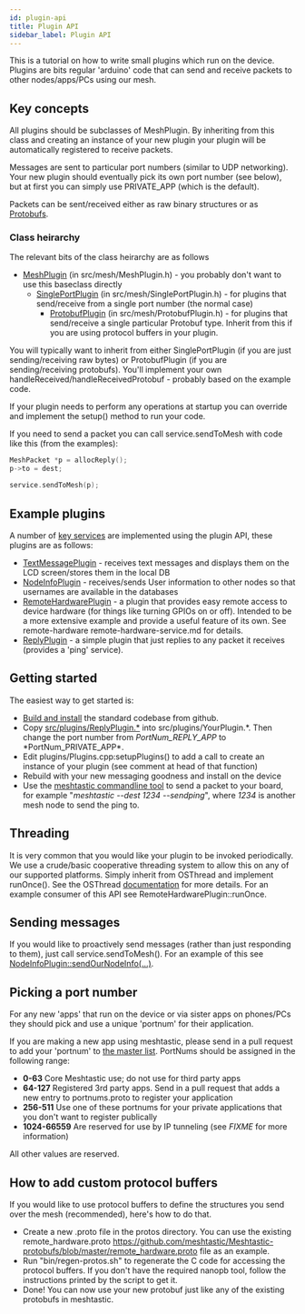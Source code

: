 ```yaml
---
id: plugin-api
title: Plugin API
sidebar_label: Plugin API
---
```


This is a tutorial on how to write small plugins which run on the device. Plugins are bits regular 'arduino' code that can send and receive packets to other nodes/apps/PCs using our mesh.

## Key concepts

All plugins should be subclasses of MeshPlugin. By inheriting from this class and creating an instance of your new plugin your plugin will be automatically registered to receive packets.

Messages are sent to particular port numbers (similar to UDP networking). Your new plugin should eventually pick its own port number (see below), but at first you can simply use PRIVATE_APP (which is the default).

Packets can be sent/received either as raw binary structures or as [Protobufs](https://developers.google.com/protocol-buffers).

### Class heirarchy

The relevant bits of the class heirarchy are as follows

- [MeshPlugin](http://github.com/meshtastic/meshtastic-device/tree/master/src/mesh/MeshPlugin.h) (in src/mesh/MeshPlugin.h) - you probably don't want to use this baseclass directly
  - [SinglePortPlugin](http://github.com/meshtastic/meshtastic-device/tree/master/src/mesh/SinglePortPlugin.h) (in src/mesh/SinglePortPlugin.h) - for plugins that send/receive from a single port number (the normal case)
    - [ProtobufPlugin](http://github.com/meshtastic/meshtastic-device/tree/master/src/mesh/ProtobufPlugin.h) (in src/mesh/ProtobufPlugin.h) - for plugins that send/receive a single particular Protobuf type. Inherit from this if you are using protocol buffers in your plugin.

You will typically want to inherit from either SinglePortPlugin (if you are just sending/receiving raw bytes) or ProtobufPlugin (if you are sending/receiving protobufs). You'll implement your own handleReceived/handleReceivedProtobuf - probably based on the example code.

If your plugin needs to perform any operations at startup you can override and implement the setup() method to run your code.

If you need to send a packet you can call service.sendToMesh with code like this (from the examples):

```cpp
MeshPacket *p = allocReply();
p->to = dest;

service.sendToMesh(p);
```

## Example plugins

A number of [key services](http://github.com/meshtastic/meshtastic-device/tree/master/src/plugins) are implemented using the plugin API, these plugins are as follows:

- [TextMessagePlugin](http://github.com/meshtastic/meshtastic-device/tree/master/src/plugins/TextMessagePlugin.h) - receives text messages and displays them on the LCD screen/stores them in the local DB
- [NodeInfoPlugin](http://github.com/meshtastic/meshtastic-device/tree/master/src/plugins/NodeInfoPlugin.h) - receives/sends User information to other nodes so that usernames are available in the databases
- [RemoteHardwarePlugin](http://github.com/meshtastic/meshtastic-device/tree/master/src/plugins/RemoteHardwarePlugin.h) - a plugin that provides easy remote access to device hardware (for things like turning GPIOs on or off). Intended to be a more extensive example and provide a useful feature of its own. See remote-hardware  remote-hardware-service.md for details.
- [ReplyPlugin](http://github.com/meshtastic/meshtastic-device/tree/master/src/plugins/ReplyPlugin.h) - a simple plugin that just replies to any packet it receives (provides a 'ping' service).

## Getting started

The easiest way to get started is:

- [Build and install](build-instructions.md) the standard codebase from github.
- Copy [src/plugins/ReplyPlugin.\*](http://github.com/meshtastic/meshtastic-device/tree/master/src/plugins/ReplyPlugin.cpp) into src/plugins/YourPlugin.*. Then change the port number from *PortNum_REPLY_APP* to *PortNum_PRIVATE_APP\*.
- Edit plugins/Plugins.cpp:setupPlugins() to add a call to create an instance of your plugin (see comment at head of that function)
- Rebuild with your new messaging goodness and install on the device
- Use the [meshtastic commandline tool](https://github.com/meshtastic/Meshtastic-python) to send a packet to your board, for example "_meshtastic --dest 1234 --sendping_", where _1234_ is another mesh node to send the ping to.

## Threading

It is very common that you would like your plugin to be invoked periodically.
We use a crude/basic cooperative threading system to allow this on any of our supported platforms. Simply inherit from OSThread and implement runOnce(). See the OSThread [documentation](http://github.com/meshtastic/meshtastic-device/tree/master/src/concurrency/OSThread.h) for more details. For an example consumer of this API see RemoteHardwarePlugin::runOnce.

## Sending messages

If you would like to proactively send messages (rather than just responding to them), just call service.sendToMesh(). For an example of this see [NodeInfoPlugin::sendOurNodeInfo(...)](http://github.com/meshtastic/meshtastic-device/tree/master/src/plugins/NodeInfoPlugin.cpp).

## Picking a port number

For any new 'apps' that run on the device or via sister apps on phones/PCs they should pick and use a unique 'portnum' for their application.

If you are making a new app using meshtastic, please send in a pull request to add your 'portnum' to [the master list](https://github.com/meshtastic/Meshtastic-protobufs/blob/master/portnums.proto). PortNums should be assigned in the following range:

- **0-63** Core Meshtastic use; do not use for third party apps
- **64-127** Registered 3rd party apps. Send in a pull request that adds a new entry to portnums.proto to register your application
- **256-511** Use one of these portnums for your private applications that you don't want to register publically
- **1024-66559** Are reserved for use by IP tunneling (see _FIXME_ for more information)

All other values are reserved.

## How to add custom protocol buffers

If you would like to use protocol buffers to define the structures you send over the mesh (recommended), here's how to do that.

- Create a new .proto file in the protos directory. You can use the existing remote_hardware.proto https://github.com/meshtastic/Meshtastic-protobufs/blob/master/remote_hardware.proto file as an example.
- Run "bin/regen-protos.sh" to regenerate the C code for accessing the protocol buffers. If you don't have the required nanopb tool, follow the instructions printed by the script to get it.
- Done! You can now use your new protobuf just like any of the existing protobufs in meshtastic.
